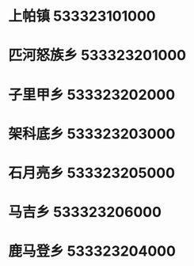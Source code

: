 # 上帕镇 533323101000
# 匹河怒族乡 533323201000
# 子里甲乡 533323202000
# 架科底乡 533323203000
# 石月亮乡 533323205000
# 马吉乡 533323206000
# 鹿马登乡 533323204000
